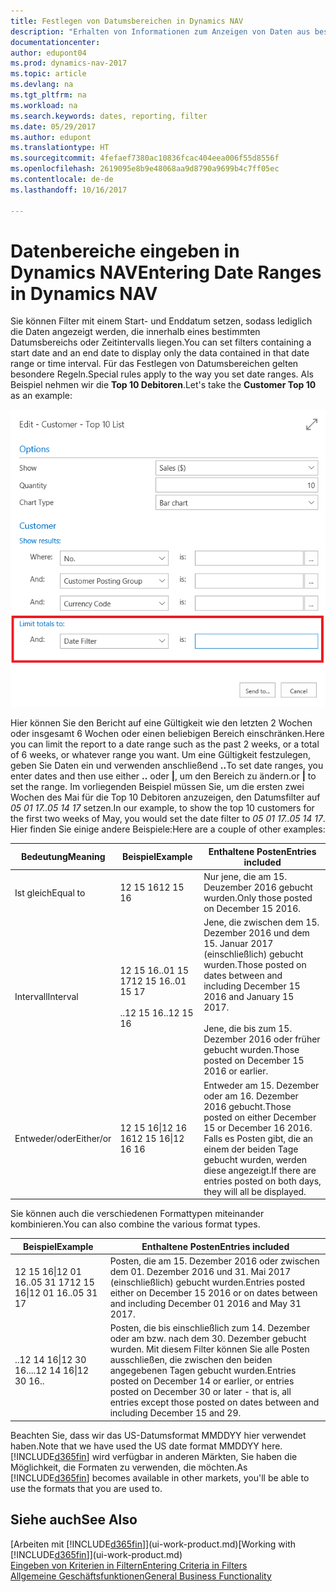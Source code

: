 ```yaml
---
title: Festlegen von Datumsbereichen in Dynamics NAV
description: "Erhalten von Informationen zum Anzeigen von Daten aus bestimmten Zeiträumen mithilfe von Dynamics NAV."
documentationcenter: 
author: edupont04
ms.prod: dynamics-nav-2017
ms.topic: article
ms.devlang: na
ms.tgt_pltfrm: na
ms.workload: na
ms.search.keywords: dates, reporting, filter
ms.date: 05/29/2017
ms.author: edupont
ms.translationtype: HT
ms.sourcegitcommit: 4fefaef7380ac10836fcac404eea006f55d8556f
ms.openlocfilehash: 2619095e8b9e48068aa9d8790a9699b4c7ff05ec
ms.contentlocale: de-de
ms.lasthandoff: 10/16/2017

---
```

# <a name="entering-date-ranges-in-dynamics-nav"></a><span data-ttu-id="9f8ff-103">Datenbereiche eingeben in Dynamics NAV</span><span class="sxs-lookup"><span data-stu-id="9f8ff-103">Entering Date Ranges in Dynamics NAV</span></span>
<span data-ttu-id="9f8ff-104">Sie können Filter mit einem Start- und Enddatum setzen, sodass lediglich die Daten angezeigt werden, die innerhalb eines bestimmten Datumsbereichs oder Zeitintervalls liegen.</span><span class="sxs-lookup"><span data-stu-id="9f8ff-104">You can set filters containing a start date and an end date to display only the data contained in that date range or time interval.</span></span> <span data-ttu-id="9f8ff-105">Für das Festlegen von Datumsbereichen gelten besondere Regeln.</span><span class="sxs-lookup"><span data-stu-id="9f8ff-105">Special rules apply to the way you set date ranges.</span></span> <span data-ttu-id="9f8ff-106">Als Beispiel nehmen wir die **Top 10 Debitoren**.</span><span class="sxs-lookup"><span data-stu-id="9f8ff-106">Let's take the **Customer Top 10** as an example:</span></span>

![Einen Datumsbereich auf der Anforderungsseite der Top 10 Debitorenliste festlegen](./media/ui-enter-date-ranges/customer-top10-list.png)

<span data-ttu-id="9f8ff-108">Hier können Sie den Bericht auf eine Gültigkeit wie den letzten 2 Wochen oder insgesamt 6 Wochen oder einen beliebigen Bereich einschränken.</span><span class="sxs-lookup"><span data-stu-id="9f8ff-108">Here you can limit the report to a date range such as the past 2 weeks, or a total of 6 weeks, or whatever range you want.</span></span> <span data-ttu-id="9f8ff-109">Um eine Gültigkeit festzulegen, geben Sie Daten ein und verwenden anschließend **..**</span><span class="sxs-lookup"><span data-stu-id="9f8ff-109">To set date ranges, you enter dates and then use either **..**</span></span> <span data-ttu-id="9f8ff-110">oder **|**, um den Bereich zu ändern.</span><span class="sxs-lookup"><span data-stu-id="9f8ff-110">or **|** to set the range.</span></span> <span data-ttu-id="9f8ff-111">Im vorliegenden Beispiel müssen Sie, um die ersten zwei Wochen des Mai für die Top 10 Debitoren anzuzeigen, den Datumsfilter auf *05 01 17..05 14 17* setzen.</span><span class="sxs-lookup"><span data-stu-id="9f8ff-111">In our example, to show the top 10 customers for the first two weeks of May, you would set the date filter to *05 01 17..05 14 17*.</span></span>
<span data-ttu-id="9f8ff-112">Hier finden Sie einige andere Beispiele:</span><span class="sxs-lookup"><span data-stu-id="9f8ff-112">Here are a couple of other examples:</span></span>

| <span data-ttu-id="9f8ff-113">Bedeutung</span><span class="sxs-lookup"><span data-stu-id="9f8ff-113">Meaning</span></span> | <span data-ttu-id="9f8ff-114">Beispiel</span><span class="sxs-lookup"><span data-stu-id="9f8ff-114">Example</span></span> | <span data-ttu-id="9f8ff-115">Enthaltene Posten</span><span class="sxs-lookup"><span data-stu-id="9f8ff-115">Entries included</span></span> |
|---|---|---|
|<span data-ttu-id="9f8ff-116">Ist gleich</span><span class="sxs-lookup"><span data-stu-id="9f8ff-116">Equal to</span></span>| <span data-ttu-id="9f8ff-117">12 15 16</span><span class="sxs-lookup"><span data-stu-id="9f8ff-117">12 15 16</span></span> |<span data-ttu-id="9f8ff-118">Nur jene, die am 15. Deuzember 2016 gebucht wurden.</span><span class="sxs-lookup"><span data-stu-id="9f8ff-118">Only those posted on December 15 2016.</span></span>|
|<span data-ttu-id="9f8ff-119">Intervall</span><span class="sxs-lookup"><span data-stu-id="9f8ff-119">Interval</span></span>| <span data-ttu-id="9f8ff-120">12 15 16..01 15 17</span><span class="sxs-lookup"><span data-stu-id="9f8ff-120">12 15 16..01 15 17</span></span><br /><br /><span data-ttu-id="9f8ff-121">..12 15 16</span><span class="sxs-lookup"><span data-stu-id="9f8ff-121">..12 15 16</span></span>|<span data-ttu-id="9f8ff-122">Jene, die zwischen dem 15. Dezember 2016 und dem 15. Januar 2017 (einschließlich) gebucht wurden.</span><span class="sxs-lookup"><span data-stu-id="9f8ff-122">Those posted on dates between and including December 15 2016 and January 15 2017.</span></span><br /><br /><span data-ttu-id="9f8ff-123">Jene, die bis zum 15. Dezember 2016 oder früher gebucht wurden.</span><span class="sxs-lookup"><span data-stu-id="9f8ff-123">Those posted on December 15 2016 or earlier.</span></span>|
|<span data-ttu-id="9f8ff-124">Entweder/oder</span><span class="sxs-lookup"><span data-stu-id="9f8ff-124">Either/or</span></span>|<span data-ttu-id="9f8ff-125">12 15 16&#124;12 16 16</span><span class="sxs-lookup"><span data-stu-id="9f8ff-125">12 15 16&#124;12 16 16</span></span>|<span data-ttu-id="9f8ff-126">Entweder am 15. Dezember oder am 16. Dezember 2016 gebucht.</span><span class="sxs-lookup"><span data-stu-id="9f8ff-126">Those posted on either December 15 or December 16 2016.</span></span> <span data-ttu-id="9f8ff-127">Falls es Posten gibt, die an einem der beiden Tage gebucht wurden, werden diese angezeigt.</span><span class="sxs-lookup"><span data-stu-id="9f8ff-127">If there are entries posted on both days, they will all be displayed.</span></span>|

<span data-ttu-id="9f8ff-128">Sie können auch die verschiedenen Formattypen miteinander kombinieren.</span><span class="sxs-lookup"><span data-stu-id="9f8ff-128">You can also combine the various format types.</span></span>

| <span data-ttu-id="9f8ff-129">Beispiel</span><span class="sxs-lookup"><span data-stu-id="9f8ff-129">Example</span></span> | <span data-ttu-id="9f8ff-130">Enthaltene Posten</span><span class="sxs-lookup"><span data-stu-id="9f8ff-130">Entries included</span></span> |
|---|---|
|<span data-ttu-id="9f8ff-131">12 15 16&#124;12 01 16..05 31 17</span><span class="sxs-lookup"><span data-stu-id="9f8ff-131">12 15 16&#124;12 01 16..05 31 17</span></span> | <span data-ttu-id="9f8ff-132">Posten, die am 15. Dezember 2016 oder zwischen dem 01. Dezember 2016 und 31. Mai 2017 (einschließlich) gebucht wurden.</span><span class="sxs-lookup"><span data-stu-id="9f8ff-132">Entries posted either on December 15 2016 or on dates between and including December 01 2016 and May 31 2017.</span></span> |
|<span data-ttu-id="9f8ff-133">..12 14 16&#124;12 30 16..</span><span class="sxs-lookup"><span data-stu-id="9f8ff-133">..12 14 16&#124;12 30 16..</span></span> | <span data-ttu-id="9f8ff-134">Posten, die bis einschließlich zum 14. Dezember oder am bzw. nach dem 30. Dezember gebucht wurden. Mit diesem Filter können Sie alle Posten ausschließen, die zwischen den beiden angegebenen Tagen gebucht wurden.</span><span class="sxs-lookup"><span data-stu-id="9f8ff-134">Entries posted on December 14 or earlier, or entries posted on December 30 or later - that is, all entries except those posted on dates between and including December 15 and 29.</span></span> |

<span data-ttu-id="9f8ff-135">Beachten Sie, dass wir das US-Datumsformat MMDDYY hier verwendet haben.</span><span class="sxs-lookup"><span data-stu-id="9f8ff-135">Note that we have used the US date format MMDDYY here.</span></span> <span data-ttu-id="9f8ff-136">[!INCLUDE[d365fin](includes/d365fin_md.md)] wird verfügbar in anderen Märkten, Sie haben die Möglichkeit, die Formaten zu verwenden, die möchten.</span><span class="sxs-lookup"><span data-stu-id="9f8ff-136">As [!INCLUDE[d365fin](includes/d365fin_md.md)] becomes available in other markets, you'll be able to use the formats that you are used to.</span></span>

## <a name="see-also"></a><span data-ttu-id="9f8ff-137">Siehe auch</span><span class="sxs-lookup"><span data-stu-id="9f8ff-137">See Also</span></span>
<span data-ttu-id="9f8ff-138">[Arbeiten mit [!INCLUDE[d365fin](includes/d365fin_long_md.md)]](ui-work-product.md)</span><span class="sxs-lookup"><span data-stu-id="9f8ff-138">[Working with [!INCLUDE[d365fin](includes/d365fin_long_md.md)]](ui-work-product.md)</span></span>  
[<span data-ttu-id="9f8ff-139">Eingeben von Kriterien in Filtern</span><span class="sxs-lookup"><span data-stu-id="9f8ff-139">Entering Criteria in Filters </span></span>](ui-enter-criteria-filters.md)  
[<span data-ttu-id="9f8ff-140">Allgemeine Geschäftsfunktionen</span><span class="sxs-lookup"><span data-stu-id="9f8ff-140">General Business Functionality</span></span>](ui-across-business-areas.md)

